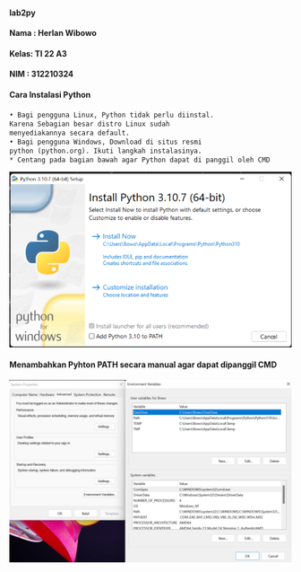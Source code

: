 #### lab2py
#### Nama : Herlan Wibowo
#### Kelas: TI 22 A3
#### NIM  : 312210324
#### Cara Instalasi Python
    • Bagi pengguna Linux, Python tidak perlu diinstal.
    Karena Sebagian besar distro Linux sudah
    menyediakannya secara default.
    • Bagi pengguna Windows, Download di situs resmi
    python (python.org). Ikuti langkah instalasinya.
    * Centang pada bagian bawah agar Python dapat di panggil oleh CMD
![Gambar 1](Latihan/SS1.png)
#### Menambahkan Pyhton PATH secara manual agar dapat dipanggil CMD
![Gambar 2](Latihan/SS2.png)
